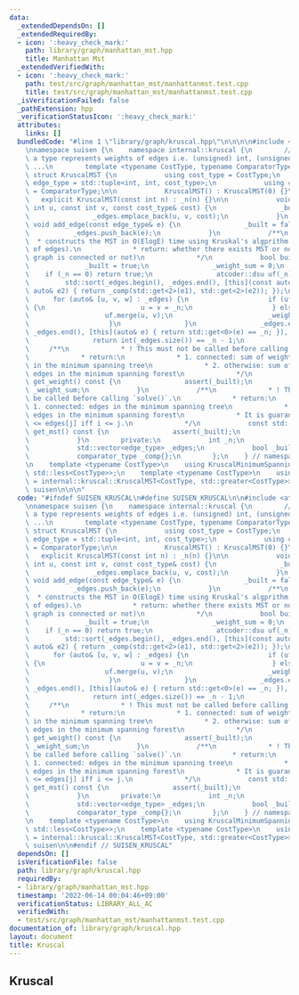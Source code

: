 ```yaml
---
data:
  _extendedDependsOn: []
  _extendedRequiredBy:
  - icon: ':heavy_check_mark:'
    path: library/graph/manhattan_mst.hpp
    title: Manhattan Mst
  _extendedVerifiedWith:
  - icon: ':heavy_check_mark:'
    path: test/src/graph/manhattan_mst/manhattanmst.test.cpp
    title: test/src/graph/manhattan_mst/manhattanmst.test.cpp
  _isVerificationFailed: false
  _pathExtension: hpp
  _verificationStatusIcon: ':heavy_check_mark:'
  attributes:
    links: []
  bundledCode: "#line 1 \"library/graph/kruscal.hpp\"\n\n\n\n#include <atcoder/dsu>\n\
    \nnamespace suisen {\n    namespace internal::kruscal {\n        // CostType:\
    \ a type represents weights of edges i.e. (unsigned) int, (unsigned) long long,\
    \ ...\n        template <typename CostType, typename ComparatorType>\n       \
    \ struct KruscalMST {\n            using cost_type = CostType;\n            using\
    \ edge_type = std::tuple<int, int, cost_type>;\n            using comparator_type\
    \ = ComparatorType;\n\n            KruscalMST() : KruscalMST(0) {}\n         \
    \   explicit KruscalMST(const int n) : _n(n) {}\n\n            void add_edge(const\
    \ int u, const int v, const cost_type& cost) {\n                _built = false;\n\
    \                _edges.emplace_back(u, v, cost);\n            }\n           \
    \ void add_edge(const edge_type& e) {\n                _built = false;\n     \
    \           _edges.push_back(e);\n            }\n            /**\n           \
    \  * constructs the MST in O(ElogE) time using Kruskal's algprithm (E is the number\
    \ of edges).\n             * return: whether there exists MST or not (i.e. the\
    \ graph is connected or not)\n             */\n            bool build() {\n  \
    \              _built = true;\n                _weight_sum = 0;\n            \
    \    if (_n == 0) return true;\n                atcoder::dsu uf(_n);\n       \
    \         std::sort(_edges.begin(), _edges.end(), [this](const auto& e1, const\
    \ auto& e2) { return _comp(std::get<2>(e1), std::get<2>(e2)); });\n          \
    \      for (auto& [u, v, w] : _edges) {\n                    if (uf.same(u, v))\
    \ {\n                        u = v = _n;\n                    } else {\n     \
    \                   uf.merge(u, v);\n                        _weight_sum += w;\n\
    \                    }\n                }\n                _edges.erase(std::remove_if(_edges.begin(),\
    \ _edges.end(), [this](auto& e) { return std::get<0>(e) == _n; }), _edges.end());\n\
    \                return int(_edges.size()) == _n - 1;\n            }\n       \
    \     /**\n             * ! This must not be called before calling `solve()`.\n\
    \             * return:\n             * 1. connected: sum of weights of edges\
    \ in the minimum spanning tree\n             * 2. otherwise: sum of weights of\
    \ edges in the minimum spanning forest\n             */\n            cost_type\
    \ get_weight() const {\n                assert(_built);\n                return\
    \ _weight_sum;\n            }\n            /**\n             * ! This must not\
    \ be called before calling `solve()`.\n             * return:\n             *\
    \ 1. connected: edges in the minimum spanning tree\n             * 2. otherwise:\
    \ edges in the minimum spanning forest\n             * It is guaranteed that edges[i]\
    \ <= edges[j] iff i <= j.\n             */\n            const std::vector<edge_type>&\
    \ get_mst() const {\n                assert(_built);\n                return _edges;\n\
    \            }\n        private:\n            int _n;\n            cost_type _weight_sum;\n\
    \            std::vector<edge_type> _edges;\n            bool _built = false;\n\
    \            comparator_type _comp{};\n        };\n    } // namespace internal::kruscal\n\
    \n    template <typename CostType>\n    using KruscalMinimumSpanningTree = internal::kruscal::KruscalMST<CostType,\
    \ std::less<CostType>>;\n    template <typename CostType>\n    using KruscalMaximumSpanningTree\
    \ = internal::kruscal::KruscalMST<CostType, std::greater<CostType>>;\n} // namespace\
    \ suisen\n\n\n"
  code: "#ifndef SUISEN_KRUSCAL\n#define SUISEN_KRUSCAL\n\n#include <atcoder/dsu>\n\
    \nnamespace suisen {\n    namespace internal::kruscal {\n        // CostType:\
    \ a type represents weights of edges i.e. (unsigned) int, (unsigned) long long,\
    \ ...\n        template <typename CostType, typename ComparatorType>\n       \
    \ struct KruscalMST {\n            using cost_type = CostType;\n            using\
    \ edge_type = std::tuple<int, int, cost_type>;\n            using comparator_type\
    \ = ComparatorType;\n\n            KruscalMST() : KruscalMST(0) {}\n         \
    \   explicit KruscalMST(const int n) : _n(n) {}\n\n            void add_edge(const\
    \ int u, const int v, const cost_type& cost) {\n                _built = false;\n\
    \                _edges.emplace_back(u, v, cost);\n            }\n           \
    \ void add_edge(const edge_type& e) {\n                _built = false;\n     \
    \           _edges.push_back(e);\n            }\n            /**\n           \
    \  * constructs the MST in O(ElogE) time using Kruskal's algprithm (E is the number\
    \ of edges).\n             * return: whether there exists MST or not (i.e. the\
    \ graph is connected or not)\n             */\n            bool build() {\n  \
    \              _built = true;\n                _weight_sum = 0;\n            \
    \    if (_n == 0) return true;\n                atcoder::dsu uf(_n);\n       \
    \         std::sort(_edges.begin(), _edges.end(), [this](const auto& e1, const\
    \ auto& e2) { return _comp(std::get<2>(e1), std::get<2>(e2)); });\n          \
    \      for (auto& [u, v, w] : _edges) {\n                    if (uf.same(u, v))\
    \ {\n                        u = v = _n;\n                    } else {\n     \
    \                   uf.merge(u, v);\n                        _weight_sum += w;\n\
    \                    }\n                }\n                _edges.erase(std::remove_if(_edges.begin(),\
    \ _edges.end(), [this](auto& e) { return std::get<0>(e) == _n; }), _edges.end());\n\
    \                return int(_edges.size()) == _n - 1;\n            }\n       \
    \     /**\n             * ! This must not be called before calling `solve()`.\n\
    \             * return:\n             * 1. connected: sum of weights of edges\
    \ in the minimum spanning tree\n             * 2. otherwise: sum of weights of\
    \ edges in the minimum spanning forest\n             */\n            cost_type\
    \ get_weight() const {\n                assert(_built);\n                return\
    \ _weight_sum;\n            }\n            /**\n             * ! This must not\
    \ be called before calling `solve()`.\n             * return:\n             *\
    \ 1. connected: edges in the minimum spanning tree\n             * 2. otherwise:\
    \ edges in the minimum spanning forest\n             * It is guaranteed that edges[i]\
    \ <= edges[j] iff i <= j.\n             */\n            const std::vector<edge_type>&\
    \ get_mst() const {\n                assert(_built);\n                return _edges;\n\
    \            }\n        private:\n            int _n;\n            cost_type _weight_sum;\n\
    \            std::vector<edge_type> _edges;\n            bool _built = false;\n\
    \            comparator_type _comp{};\n        };\n    } // namespace internal::kruscal\n\
    \n    template <typename CostType>\n    using KruscalMinimumSpanningTree = internal::kruscal::KruscalMST<CostType,\
    \ std::less<CostType>>;\n    template <typename CostType>\n    using KruscalMaximumSpanningTree\
    \ = internal::kruscal::KruscalMST<CostType, std::greater<CostType>>;\n} // namespace\
    \ suisen\n\n#endif // SUISEN_KRUSCAL"
  dependsOn: []
  isVerificationFile: false
  path: library/graph/kruscal.hpp
  requiredBy:
  - library/graph/manhattan_mst.hpp
  timestamp: '2022-06-14 00:04:46+09:00'
  verificationStatus: LIBRARY_ALL_AC
  verifiedWith:
  - test/src/graph/manhattan_mst/manhattanmst.test.cpp
documentation_of: library/graph/kruscal.hpp
layout: document
title: Kruscal
---
```

## Kruscal